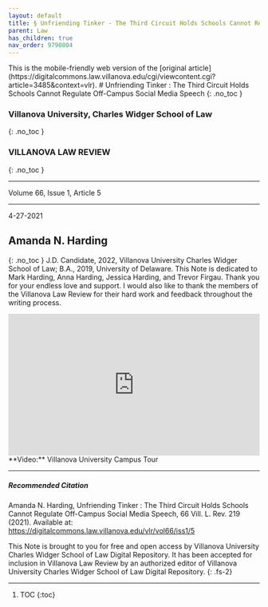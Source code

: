 ```yaml
---
layout: default
title: § Unfriending Tinker - The Third Circuit Holds Schools Cannot Regulate Off-Campus Social Media Speech   
parent: Law 
has_children: true
nav_order: 9790804
---
```

<style>
.dont-break-out {
  /* These are technically the same, but use both */
  overflow-wrap: break-word;
  word-wrap: break-word;

  -ms-word-break: break-all;
  /* This is the dangerous one in WebKit, as it breaks things wherever */
  word-break: break-all;
  /* Instead use this non-standard one: */
  word-break: break-word;
}

.youtube-container {
    position: relative;
    width: 100%;
    height: 0;
    padding-bottom: 56.25%;
}
.youtube-video {
    position: absolute;
    top: 0;
    left: 0;
    width: 100%;
    height: 100%;
}

</style>

<div class="dont-break-out" markdown="1">
This is the mobile-friendly web version of the [original article](https://digitalcommons.law.villanova.edu/cgi/viewcontent.cgi?article=3485&context=vlr).
# Unfriending Tinker : The Third Circuit Holds Schools Cannot Regulate Off-Campus Social Media Speech 
{: .no_toc }

### Villanova University, Charles Widger School of Law  
{: .no_toc }
### VILLANOVA LAW REVIEW 
{: .no_toc }

***

Volume 66, Issue 1, Article 5  

***

4-27-2021

## Amanda N. Harding  
{: .no_toc }
J.D. Candidate, 2022, Villanova University Charles Widger School of Law; B.A., 2019, University of Delaware. This Note is dedicated to Mark Harding, Anna Harding, Jessica Harding, and Trevor Firgau. Thank you for your endless love and support. I would also like to thank the members of the Villanova Law Review for their hard work and feedback throughout the writing process.

<div class="youtube-container">
<iframe width="100%" src="https://www.youtube.com/embed/Xik36xDsMmU" title="YouTube video player" frameborder="0" allow="accelerometer; autoplay; clipboard-write; encrypted-media; gyroscope; picture-in-picture" allowfullscreen class="youtube-video"></iframe>
</div>
**Video:** Villanova University Campus Tour 

***  
##### Recommended Citation
Amanda N. Harding, Unfriending Tinker : The Third Circuit Holds Schools Cannot Regulate Off-Campus Social Media Speech, 66 Vill. L. Rev. 219 (2021).
Available at: https://digitalcommons.law.villanova.edu/vlr/vol66/iss1/5

This Note is brought to you for free and open access by Villanova University Charles Widger School of Law Digital Repository. It has been accepted for inclusion in Villanova Law Review by an authorized editor of Villanova University Charles Widger School of Law Digital Repository.
{: .fs-2}
***

1. TOC
{:toc}


</div>
